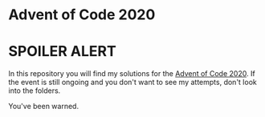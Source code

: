 # Advent of Code 2020

# SPOILER ALERT

In this repository you will find my solutions for the [Advent of Code 2020](https://adventofcode.com/2020/). If the event is still ongoing and you don't want to see my attempts, don't look into the folders.

You've been warned.
